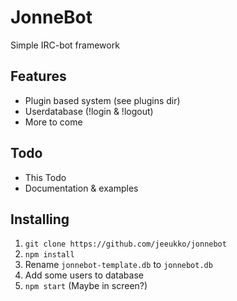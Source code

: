 # JonneBot
Simple IRC-bot framework

## Features
* Plugin based system (see plugins dir)
* Userdatabase (!login & !logout)
* More to come

## Todo
* This Todo
* Documentation & examples

## Installing
1. `git clone https://github.com/jeeukko/jonnebot`
2. `npm install`
3. Rename `jonnebot-template.db` to `jonnebot.db`
4. Add some users to database
5. `npm start` (Maybe in screen?)
